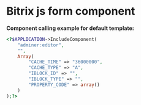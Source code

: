 # Bitrix js form component

__Component calling example for default template:__
```php
<?$APPLICATION->IncludeComponent(
	"adminer:editor",
	"",
	Array(
		"CACHE_TIME" => "36000000",
		"CACHE_TYPE" => "A",
		"IBLOCK_ID" => "",
		"IBLOCK_TYPE" => "",
		"PROPERTY_CODE" => array()
	)
);?>

```
